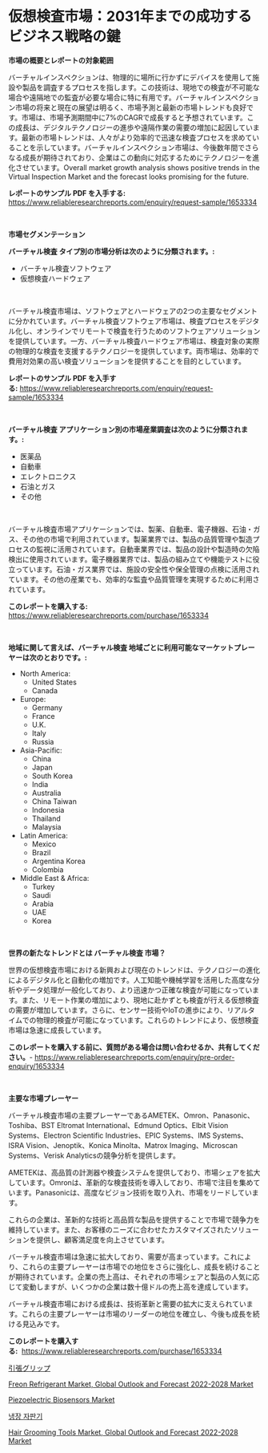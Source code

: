 <p><h1>仮想検査市場：2031年までの成功するビジネス戦略の鍵</h1></p><p><strong>市場の概要とレポートの対象範囲</strong></p>
<p><p>バーチャルインスペクションは、物理的に場所に行かずにデバイスを使用して施設や製品を調査するプロセスを指します。この技術は、現地での検査が不可能な場合や遠隔地での監査が必要な場合に特に有用です。バーチャルインスペクション市場の将来と現在の展望は明るく、市場予測と最新の市場トレンドも良好です。市場は、市場予測期間中に7%のCAGRで成長すると予想されています。この成長は、デジタルテクノロジーの進歩や遠隔作業の需要の増加に起因しています。最新の市場トレンドは、人々がより効率的で迅速な検査プロセスを求めていることを示しています。バーチャルインスペクション市場は、今後数年間でさらなる成長が期待されており、企業はこの動向に対応するためにテクノロジーを進化させています。Overall market growth analysis shows positive trends in the Virtual Inspection Market and the forecast looks promising for the future.</p></p>
<p><strong>レポートのサンプル PDF を入手する:</strong> <a href="https://www.reliableresearchreports.com/enquiry/request-sample/1653334">https://www.reliableresearchreports.com/enquiry/request-sample/1653334</a></p>
<p>&nbsp;</p>
<p><strong>市場セグメンテーション</strong></p>
<p><strong>バーチャル検査 タイプ別の市場分析は次のように分類されます。:</strong></p>
<p><ul><li>バーチャル検査ソフトウェア</li><li>仮想検査ハードウェア</li></ul></p>
<p>&nbsp;</p>
<p><p>バーチャル検査市場は、ソフトウェアとハードウェアの2つの主要なセグメントに分かれています。バーチャル検査ソフトウェア市場は、検査プロセスをデジタル化し、オンラインでリモートで検査を行うためのソフトウェアソリューションを提供しています。一方、バーチャル検査ハードウェア市場は、検査対象の実際の物理的な検査を支援するテクノロジーを提供しています。両市場は、効率的で費用対効果の高い検査ソリューションを提供することを目的としています。</p></p>
<p><strong>レポートのサンプル PDF を入手する:</strong>&nbsp;<a href="https://www.reliableresearchreports.com/enquiry/request-sample/1653334">https://www.reliableresearchreports.com/enquiry/request-sample/1653334</a></p>
<p>&nbsp;</p>
<p><strong> バーチャル検査 アプリケーション別の市場産業調査は次のように分類されます。:</strong></p>
<p><ul><li>医薬品</li><li>自動車</li><li>エレクトロニクス</li><li>石油とガス</li><li>その他</li></ul></p>
<p>&nbsp;</p>
<p><p>バーチャル検査市場アプリケーションでは、製薬、自動車、電子機器、石油・ガス、その他の市場で利用されています。製薬業界では、製品の品質管理や製造プロセスの監視に活用されています。自動車業界では、製品の設計や製造時の欠陥検出に使用されています。電子機器業界では、製品の組み立てや機能テストに役立っています。石油・ガス業界では、施設の安全性や保全管理の点検に活用されています。その他の産業でも、効率的な監査や品質管理を実現するために利用されています。</p></p>
<p><strong>このレポートを購入する:</strong>&nbsp; <a href="https://www.reliableresearchreports.com/purchase/1653334">https://www.reliableresearchreports.com/purchase/1653334</a></p>
<p>&nbsp;</p>
<p><strong>地域に関して言えば、バーチャル検査 地域ごとに利用可能なマーケットプレーヤーは次のとおりです。:</strong></p>
<p><ul>
    <li>
        North America:
        <ul>
            <li>United States</li>
            <li>Canada</li>
        </ul>
    </li>
    <li>
        Europe:
        <ul>
            <li>Germany</li>
            <li>France</li>
            <li>U.K.</li>
            <li>Italy</li>
            <li>Russia</li>
        </ul>
    </li>
    <li>
        Asia-Pacific:
        <ul>
            <li>China</li>
            <li>Japan</li>
            <li>South Korea</li>
            <li>India</li>
            <li>Australia</li>
            <li>China Taiwan</li>
            <li>Indonesia</li>
            <li>Thailand</li>
            <li>Malaysia</li>
        </ul>
    </li>
    <li>
        Latin America:
        <ul>
            <li>Mexico</li>
            <li>Brazil</li>
            <li>Argentina Korea</li>
            <li>Colombia</li>
        </ul>
    </li>
    <li>
        Middle East & Africa:
        <ul>
            <li>Turkey</li>
            <li>Saudi</li>
            <li>Arabia</li>
            <li>UAE</li>
            <li>Korea</li>
        </ul>
    </li>
    </ul></p>
<p>&nbsp;</p>
<p><strong>世界の新たなトレンドとは バーチャル検査 市場？</strong></p>
<p><p>世界の仮想検査市場における新興および現在のトレンドは、テクノロジーの進化によるデジタル化と自動化の増加です。人工知能や機械学習を活用した高度な分析やデータ処理が一般化しており、より迅速かつ正確な検査が可能になっています。また、リモート作業の増加により、現地に赴かずとも検査が行える仮想検査の需要が増加しています。さらに、センサー技術やIoTの進歩により、リアルタイムでの物理的検査が可能になっています。これらのトレンドにより、仮想検査市場は急速に成長しています。</p></p>
<p><strong>このレポートを購入する前に、質問がある場合は問い合わせるか、共有してください。</strong>- <a href="https://www.reliableresearchreports.com/enquiry/pre-order-enquiry/1653334">https://www.reliableresearchreports.com/enquiry/pre-order-enquiry/1653334</a></p>
<p>&nbsp;</p>
<p><strong>主要な市場プレーヤー</strong></p>
<p><p>バーチャル検査市場の主要プレーヤーであるAMETEK、Omron、Panasonic、Toshiba、BST Eltromat International、Edmund Optics、Elbit Vision Systems、Electron Scientific Industries、EPIC Systems、IMS Systems、ISRA Vision、Jenoptik、Konica Minolta、Matrox Imaging、Microscan Systems、Verisk Analyticsの競争分析を提供します。</p><p>AMETEKは、高品質の計測器や検査システムを提供しており、市場シェアを拡大しています。Omronは、革新的な検査技術を導入しており、市場で注目を集めています。Panasonicは、高度なビジョン技術を取り入れ、市場をリードしています。 </p><p>これらの企業は、革新的な技術と高品質な製品を提供することで市場で競争力を維持しています。また、お客様のニーズに合わせたカスタマイズされたソリューションを提供し、顧客満足度を向上させています。</p><p>バーチャル検査市場は急速に拡大しており、需要が高まっています。これにより、これらの主要プレーヤーは市場での地位をさらに強化し、成長を続けることが期待されています。企業の売上高は、それぞれの市場シェアと製品の人気に応じて変動しますが、いくつかの企業は数十億ドルの売上高を達成しています。</p><p>バーチャル検査市場における成長は、技術革新と需要の拡大に支えられています。これらの主要プレーヤーは市場のリーダーの地位を確立し、今後も成長を続ける見込みです。</p></p>
<p><strong>このレポートを購入する:</strong>&nbsp;&nbsp;<a href="https://www.reliableresearchreports.com/purchase/1653334">https://www.reliableresearchreports.com/purchase/1653334</a></p>
<p><p><a href="https://medium.com/@kamdeall7845/%E3%83%86%E3%83%B3%E3%82%B7%E3%83%AB%E3%82%B0%E3%83%AA%E3%83%83%E3%83%97%E5%B8%82%E5%A0%B4%E3%81%AF-2031%E5%B9%B4%E3%81%BE%E3%81%A7%E3%81%AE%E5%B8%82%E5%A0%B4%E3%82%B7%E3%82%A7%E3%82%A2-%E3%82%B5%E3%82%A4%E3%82%BA-%E3%81%8A%E3%82%88%E3%81%B3%E4%BA%88%E6%B8%AC%E3%81%95%E3%82%8C%E3%82%8B%E4%BA%88%E6%B8%AC%E3%81%AB%E7%84%A6%E7%82%B9%E3%82%92%E5%BD%93%E3%81%A6%E3%81%A6%E3%81%84%E3%81%BE%E3%81%99-88698456bcd3">引張グリップ</a></p><p><a href="https://www.linkedin.com/pulse/freon-refrigerant-market-global-outlook-forecast-2022-2028-66ufc?trackingId=3o%2FRIqdIABHs1qAygY7V%2Bw%3D%3D">Freon Refrigerant Market, Global Outlook and Forecast 2022-2028 Market</a></p><p><a href="https://github.com/jerrycopelandthomaswsqd8q/Market-Research-Report-List-2/blob/main/piezoelectric-biosensors-market.md">Piezoelectric Biosensors Market</a></p><p><a href="https://medium.com/@flower89678/2024%EB%85%84%EB%B6%80%ED%84%B0-2031%EB%85%84%EA%B9%8C%EC%A7%80%EC%9D%98-%EA%B8%B0%EA%B0%84%EC%97%90-%EB%8C%80%ED%95%9C-%EB%83%89%EC%9E%A5%EC%8B%9D%ED%92%88-%EC%9E%90%EB%8F%99%ED%8C%90%EB%A7%A4%EA%B8%B0-%EC%8B%9C%EC%9E%A5-%EB%B6%84%EC%84%9D-%EB%B0%8F-%EA%B7%9C%EB%AA%A8-%EC%98%88%EC%B8%A1-7719847d487d">냉장 자판기</a></p><p><a href="https://www.linkedin.com/pulse/hair-grooming-tools-market-global-outlook-forecast-2022-2028-940pc?trackingId=frBOac0w1vge19gC8LLBjA%3D%3D">Hair Grooming Tools Market, Global Outlook and Forecast 2022-2028 Market</a></p></p>